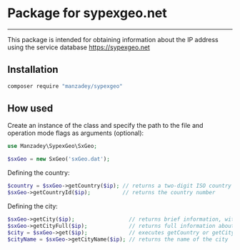 # Package for sypexgeo.net
----------
This package is intended for obtaining information about the IP address using the service database https://sypexgeo.net

## Installation

```bash
composer require "manzadey/sypexgeo"
```

## How used

Create an instance of the class and specify the path to the file and operation mode flags as arguments (optional):

```php
use Manzadey\SypexGeo\SxGeo;

$sxGeo = new SxGeo('sxGeo.dat');
```

Defining the country:

```php
$country = $sxGeo->getCountry($ip); // returns a two-digit ISO country code
$sxGeo->getCountryId($ip);          // returns the country number
```

Defining the city:

```php
$sxGeo->getCity($ip);                 // returns brief information, without the name of the region, country and time zone
$sxGeo->getCityFull($ip);             // returns full information about the city, region and country
$city = $sxGeo->get($ip);             // executes getCountry or getCity depending on the type of database
$cityName = $sxGeo->getCityName($ip); // returns the name of the city
```
